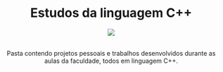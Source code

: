 

<div align="center">
  <h1>Estudos da linguagem C++</h1>
  
  <img src="https://img.shields.io/badge/C++-00599C.svg?style=for-the-badge&logo=C++&logoColor=white">
  <br><br>
  
  <p>Pasta contendo projetos pessoais e trabalhos desenvolvidos durante as aulas da faculdade, todos em linguagem C++.</p>
</div>




